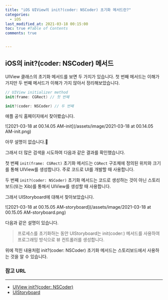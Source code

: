 ```yaml
---
title: "iOS UIView의 init?(coder: NSCoder) 초기화 메서드란?"
categories: 
  - iOS
last_modified_at: 2021-03-18 00:15:00
toc: true #Table of Contents
comments: true


---
```


## iOS의 init?(coder: NSCoder) 메서드

UIView 클래스의 초기화 메서드를 보면 두 가지가 있습니다. 첫 번째 메서드는 이해가 가지만 두 번째 메서드가 이해가 가지 않아서 정리해보았습니다.

```swift
// UIView initializer method
init(frame: CGRect) // 첫 번째

init?(coder: NSCoder) // 두 번째
```

애플 공식 홈페이지에서 찾아봤습니다.

![2021-03-18 at 00.14.05 AM-init](/assets/image/2021-03-18 at 00.14.05 AM-init.png)

아무 설명이 없습니다.🤬

그래서 더 많은 검색을 시도하여 다음과 같은 결과를 확인했습니다.

첫 번째 `init(frame: CGRect)` 초기화 메서드는 `CGRect` 구조체에 정의된 위치와 크기를 통해 UIView를 생성합니다. 주로 코드로 UI를 개발할 때 사용합니다.

두 번째 `init?(coder: NSCoder)` 초기화 메서드는 코드로 생성하는 것이 아닌 스토리보드(또는 Xib)를 통해서 UIView를 생성할 때 사용합니다.

그래서 UIStoryboard에 대해서 찾아보았습니다.

![2021-03-18 at 00.15.05 AM-storyboard](/assets/image/2021-03-18 at 00.15.05 AM-storyboard.png)

다음과 같은 설명이 있습니다.

>   프로세스를 초기화하는 동안 UIStoryboard는 init(coder:) 메서드를 사용하여 프로그래밍 방식으로 뷰 컨트롤러를 생성합니다.

위에 적힌 내용처럼 init?(coder: NSCoder) 초기화 메서드는 스토리보드에서 사용하는 것을 알 수 있습니다.

### 참고 URL

---

- [UIView init?(coder: NSCoder)](https://developer.apple.com/documentation/uikit/uiview/1622477-init)
- [UIStoryboard](https://developer.apple.com/documentation/uikit/uistoryboard)
